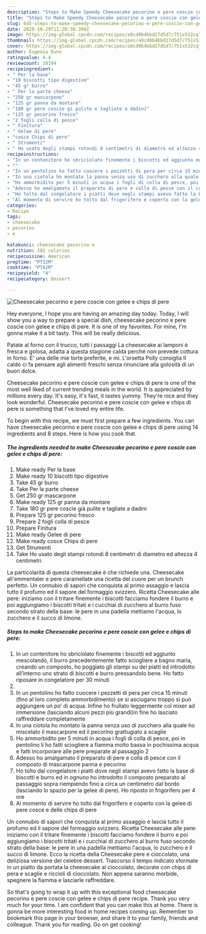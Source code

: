 ```yaml
---
description: "Steps to Make Speedy Cheesecake pecorino e pere coscie con gelee e chips di pere"
title: "Steps to Make Speedy Cheesecake pecorino e pere coscie con gelee e chips di pere"
slug: 645-steps-to-make-speedy-cheesecake-pecorino-e-pere-coscie-con-gelee-e-chips-di-pere
date: 2020-10-29T11:20:30.399Z
image: https://img-global.cpcdn.com/recipes/a9cd0b4bbd27d5d7/751x532cq70/cheesecake-pecorino-e-pere-coscie-con-gelee-e-chips-di-pere-recipe-main-photo.jpg
thumbnail: https://img-global.cpcdn.com/recipes/a9cd0b4bbd27d5d7/751x532cq70/cheesecake-pecorino-e-pere-coscie-con-gelee-e-chips-di-pere-recipe-main-photo.jpg
cover: https://img-global.cpcdn.com/recipes/a9cd0b4bbd27d5d7/751x532cq70/cheesecake-pecorino-e-pere-coscie-con-gelee-e-chips-di-pere-recipe-main-photo.jpg
author: Eugenia Dunn
ratingvalue: 4.4
reviewcount: 18194
recipeingredient:
- " Per la base"
- "10 biscotti tipo digestive"
- "45 gr burro"
- " Per la parte cheese"
- "250 gr mascarpone"
- "125 gr panna da montare"
- "180 gr pere coscie gi pulite e tagliate a dadini"
- "125 gr pecorino fresco"
- "2 fogli colla di pesce"
- " Finitura"
- " Gelee di pere"
- "cosce Chips di pere"
- " Strumenti"
- " Ho usato degli stampi rotondi 8 centimetri di diametro ed altezza 4 centimetri"
recipeinstructions:
- "In un contenitore ho sbriciolato finemente i biscotti ed aggiunto mescolando, il burro precedentemente fatto sciogliere a bagno maria, creando un composto, ho poggiato gli stampi su dei piatti ed introdotto all’interno uno strato di biscotti e burro pressandolo bene. Ho fatto riposare in congelatore per 30 minuti"
- ""
- "In un pentolino ho fatto cuocere i pezzetti di pera per circa 15 minuti (fino al loro completo ammorbidimento) se si asciugano troppo si può aggiungere un po’ di acqua. Infine ho frullato leggermente col mixer ad immersione (lasciando alcuni pezzi più grandi)in fine ho lasciato raffreddare completamente"
- "In una ciotola ho montato la panna senza uso di zucchero alla quale ho miscelato il mascarpone ed il pecorino grattugiato a scaglie"
- "Ho ammorbidito per 5 minuti in acqua i fogli di colla di pesce, poi in pentolino li ho fatti sciogliere a fiamma molto bassa in pochissima acqua e fatti incorporare alle pere preparate al passaggio 2"
- "Adesso ho amalgamato il preparato di pere e colla di pesce con il composto di mascarpone panna e pecorino"
- "Ho tolto dal congelatore i piatti dove negli stampi avevo fatto la base di biscotti e burro ed in ognuno ho introdotto il composto preparato al passaggio sopra riempiendo fino a circa un centimetro dal bordo (lasciando lo spazio per la gelee di pere). Ho riposto in frigorifero per 4 ore"
- "Al momento di servire ho tolto dal frigorifero e coperto con la gelee di pere cosce e delle chips di pere"
categories:
- Recipe
tags:
- cheesecake
- pecorino
- e

katakunci: cheesecake pecorino e 
nutrition: 282 calories
recipecuisine: American
preptime: "PT32M"
cooktime: "PT42M"
recipeyield: "4"
recipecategory: Dessert

---
```



![Cheesecake pecorino e pere coscie con gelee e chips di pere](https://img-global.cpcdn.com/recipes/a9cd0b4bbd27d5d7/751x532cq70/cheesecake-pecorino-e-pere-coscie-con-gelee-e-chips-di-pere-recipe-main-photo.jpg)

Hey everyone, I hope you are having an amazing day today. Today, I will show you a way to prepare a special dish, cheesecake pecorino e pere coscie con gelee e chips di pere. It is one of my favorites. For mine, I'm gonna make it a bit tasty. This will be really delicious.

Patate al forno con il trucco, tutti i passaggi La cheesecake ai lamponi è fresca e golosa, adatta a questa stagione calda perché non prevede cottura in forno. E&#39; una delle mie torte preferite, e mi. L&#39;orsetta Polly consiglia Il caldo ci fa pensare agli alimenti freschi senza rinunciare alla golosità di un buon dolce.

Cheesecake pecorino e pere coscie con gelee e chips di pere is one of the most well liked of current trending meals in the world. It is appreciated by millions every day. It's easy, it's fast, it tastes yummy. They're nice and they look wonderful. Cheesecake pecorino e pere coscie con gelee e chips di pere is something that I've loved my entire life.


To begin with this recipe, we must first prepare a few ingredients. You can have cheesecake pecorino e pere coscie con gelee e chips di pere using 14 ingredients and 8 steps. Here is how you cook that.

<!--inarticleads1-->

##### The ingredients needed to make Cheesecake pecorino e pere coscie con gelee e chips di pere:

1. Make ready  Per la base
1. Make ready 10 biscotti tipo digestive
1. Take 45 gr burro
1. Take  Per la parte cheese
1. Get 250 gr mascarpone
1. Make ready 125 gr panna da montare
1. Take 180 gr pere coscie già pulite e tagliate a dadini
1. Prepare 125 gr pecorino fresco
1. Prepare 2 fogli colla di pesce
1. Prepare  Finitura
1. Make ready  Gelee di pere
1. Make ready cosce Chips di pere
1. Get  Strumenti
1. Take  Ho usato degli stampi rotondi 8 centimetri di diametro ed altezza 4 centimetri


La particolarità di questa cheesecake è che richiede una. Cheesecake all&#39;emmentaler e pere caramellate una ricetta del cuore per un brunch perfetto. Un connubio di sapori che conquista al primo assaggio e lascia tutto il profumo ed il sapore del formaggio svizzero. Ricetta Cheesecake alle pere: iniziamo con il tritare finemente i biscotti facciamo fondere il burro e poi aggiungiamo i biscotti tritati e i cucchiai di zucchero al burro fuso secondo strato della base: le pere in una padella mettiamo l&#39;acqua, lo zucchero e il succo di limone. 

<!--inarticleads2-->

##### Steps to make Cheesecake pecorino e pere coscie con gelee e chips di pere:

1. In un contenitore ho sbriciolato finemente i biscotti ed aggiunto mescolando, il burro precedentemente fatto sciogliere a bagno maria, creando un composto, ho poggiato gli stampi su dei piatti ed introdotto all’interno uno strato di biscotti e burro pressandolo bene. Ho fatto riposare in congelatore per 30 minuti
1. 
1. In un pentolino ho fatto cuocere i pezzetti di pera per circa 15 minuti (fino al loro completo ammorbidimento) se si asciugano troppo si può aggiungere un po’ di acqua. Infine ho frullato leggermente col mixer ad immersione (lasciando alcuni pezzi più grandi)in fine ho lasciato raffreddare completamente
1. In una ciotola ho montato la panna senza uso di zucchero alla quale ho miscelato il mascarpone ed il pecorino grattugiato a scaglie
1. Ho ammorbidito per 5 minuti in acqua i fogli di colla di pesce, poi in pentolino li ho fatti sciogliere a fiamma molto bassa in pochissima acqua e fatti incorporare alle pere preparate al passaggio 2
1. Adesso ho amalgamato il preparato di pere e colla di pesce con il composto di mascarpone panna e pecorino
1. Ho tolto dal congelatore i piatti dove negli stampi avevo fatto la base di biscotti e burro ed in ognuno ho introdotto il composto preparato al passaggio sopra riempiendo fino a circa un centimetro dal bordo (lasciando lo spazio per la gelee di pere). Ho riposto in frigorifero per 4 ore
1. Al momento di servire ho tolto dal frigorifero e coperto con la gelee di pere cosce e delle chips di pere


Un connubio di sapori che conquista al primo assaggio e lascia tutto il profumo ed il sapore del formaggio svizzero. Ricetta Cheesecake alle pere: iniziamo con il tritare finemente i biscotti facciamo fondere il burro e poi aggiungiamo i biscotti tritati e i cucchiai di zucchero al burro fuso secondo strato della base: le pere in una padella mettiamo l&#39;acqua, lo zucchero e il succo di limone. Ecco la ricetta della Cheesecake pere e cioccolato, una deliziosa versione del celebre dessert. Trascorso il tempo indicato sformate in un piatto da portata la cheesecake al cioccolato, decorate con chips di pera e scaglie e riccioli di cioccolato. Non appena saranno morbide, spegnere la fiamma e lasciarle raffreddare. 

So that's going to wrap it up with this exceptional food cheesecake pecorino e pere coscie con gelee e chips di pere recipe. Thank you very much for your time. I am confident that you can make this at home. There is gonna be more interesting food in home recipes coming up. Remember to bookmark this page in your browser, and share it to your family, friends and colleague. Thank you for reading. Go on get cooking!
